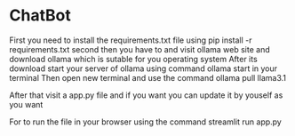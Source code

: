 # ChatBot
First you need to install the requirements.txt file using pip install -r requirements.txt
second then you have to and visit ollama web site and download ollama which is sutable for you operating system
After its download start your server of ollama using command ollama start in your terminal
Then open new terminal and use the command ollama pull llama3.1

After that visit a app.py file and if you want you can update it by youself as you want

For to run the file in your browser using the command 
	streamlit run app.py

    